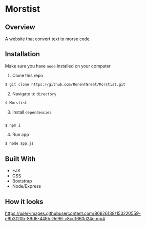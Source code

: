 # Morstist

## Overview

A website that convert text to morse code.

## Installation

Make sure you have `node` installed on your computer

1. Clone this repo
   
```bash
$ git clone https://github.com/RonenTGreat/Morstist.git
```

2. Navigate to `directory`

```bash
$ Morstist
```


3. Install `dependencies`

```bash

$ npm i
```

4. Run app

```bash
$ node app.js
```

## Built With

- EJS
- CSS
- Bootstrap
- Node/Express

## How it looks


https://user-images.githubusercontent.com/86826138/153220559-e9b3f20b-89d6-446b-9e96-c8cc1660d24e.mp4


